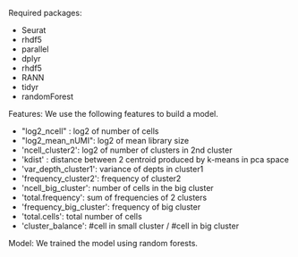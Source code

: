 Required packages:
- Seurat
- rhdf5
- parallel
- dplyr
- rhdf5
- RANN
- tidyr
- randomForest

Features: We use the following features to build a model.
- "log2_ncell" : log2 of number of cells
- "log2_mean_nUMI": log2 of mean library size
- 'ncell_cluster2': log2 of number of clusters in 2nd cluster
- 'kdist' : distance between 2 centroid produced by k-means in pca space
- 'var_depth_cluster1': variance of depts in cluster1
- 'frequency_cluster2': frequency of cluster2
- 'ncell_big_cluster': number of cells in the big cluster
- 'total.frequency': sum of frequencies of 2 clusters
- 'frequency_big_cluster': frequency of big cluster
- 'total.cells': total number of cells
- 'cluster_balance': #cell in small cluster / #cell in big cluster

Model: We trained the model using random forests.

